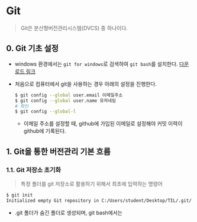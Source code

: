 # Git

> Git은 분산형버전관리시스템(DVCS) 중 하나이다.

## 0. Git 기초 설정

* windows 환경에서는 `git for windows`로 검색하여 `git bash`를 설치한다. [다운로드 링크](https://gitforwindows.org/)

* 처음으로 컴퓨터에서 git을 사용하는 경우 아래의 설정을 진행한다.

  ```bash
  $ git config --global user.email 이메일주소
  $ git config --global user.name 유저네임
  # 확인
  $ git config --global-l
  ```

  * 이메일 주소를 설정할 때, github에 가입된 이메일로 설정해야 커밋 이력이 github에 기록된다.

## 1. Git을 통한 버전관리 기본 흐름

### 1.1. Git 저장소 초기화

> 특정 폴더를 git 저장소로 활용하기 위해서 최초에 입력하는 명령어

```bash
$ git init
Initialized empty Git repository in C:/Users/student/Desktop/TIL/.git/

```

* .git 폴더가 숨긴 폴더로 생성되며, git bash에서는 


